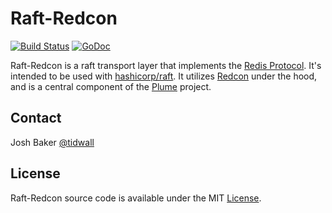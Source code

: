 Raft-Redcon
===========
<a href="https://travis-ci.org/tidwall/raft-redcon"><img src="https://img.shields.io/travis/tidwall/raft-redcon.svg?style=flat-square" alt="Build Status"></a>
<a href="https://godoc.org/github.com/tidwall/raft-redcon"><img src="https://img.shields.io/badge/api-reference-blue.svg?style=flat-square" alt="GoDoc"></a>

Raft-Redcon is a raft transport layer that implements the [Redis Protocol](http://redis.io/topics/protocol). 
It's intended to be used with [hashicorp/raft](https://github.com/hashicorp/raft).
It utilizes [Redcon](https://github.com/tidwall/redcon) under the hood,
and is a central component of the [Plume](https://github.com/tidwall/plume) project.

Contact
-------
Josh Baker [@tidwall](http://twitter.com/tidwall)

License
-------
Raft-Redcon source code is available under the MIT [License](/LICENSE).

